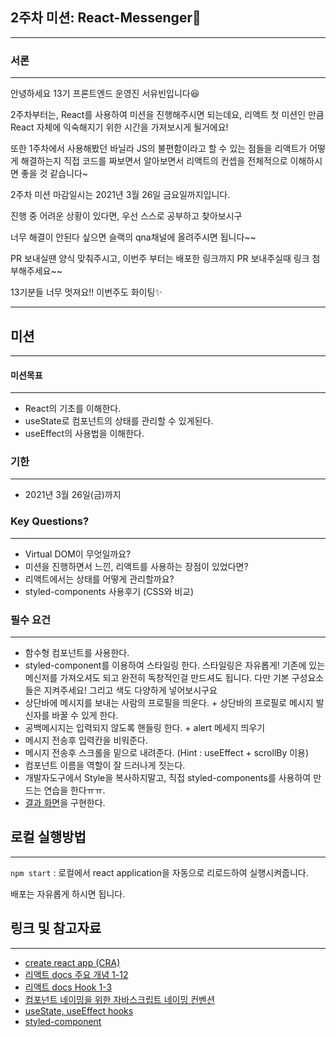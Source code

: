 ## 2주차 미션: React-Messenger💌

---

### 서론

---

안녕하세요 13기 프론트엔드 운영진 서유빈입니다😆

2주차부터는, React를 사용하여 미션을 진행해주시면 되는데요, 리액트 첫 미션인 만큼 React 자체에 익숙해지기 위한 시간을 가져보시게 될거에요!

또한 1주차에서 사용해봤던 바닐라 JS의 불편함이라고 할 수 있는 점들을 리액트가 어떻게 해결하는지 직접 코드를 짜보면서 알아보면서 리액트의 컨셉을 전체적으로 이해하시면 좋을 것 같습니다~

2주차 미션 마감일시는 2021년 3월 26일 금요일까지입니다.

진행 중 어려운 상황이 있다면, 우선 스스로 공부하고 찾아보시구

너무 해결이 안된다 싶으면 슬랙의 qna채널에 올려주시면 됩니다~~

PR 보내실땐 양식 맞춰주시고, 이번주 부터는 배포한 링크까지 PR 보내주실때 링크 첨부해주세요~~

13기분들 너무 멋져요!! 이번주도 화이팅✨

---

## 미션

---

#### 미션목표

---

- React의 기초를 이해한다.
- useState로 컴포넌트의 상태를 관리할 수 있게된다.
- useEffect의 사용법을 이해한다.

### 기한

---

- 2021년 3월 26일(금)까지

### Key Questions?

---

- Virtual DOM이 무엇일까요?
- 미션을 진행하면서 느낀, 리액트를 사용하는 장점이 있었다면?
- 리액트에서는 상태를 어떻게 관리할까요?
- styled-components 사용후기 (CSS와 비교)

### 필수 요건

---

- 함수형 컴포넌트를 사용한다.
- styled-component를 이용하여 스타일링 한다. 스타일링은 자유롭게! 기존에 있는 메신저를 가져오셔도 되고 완전히 독창적인걸 만드셔도 됩니다. 
  다만 기본 구성요소들은 지켜주세요! 그리고 색도 다양하게 넣어보시구요
- 상단바에 메시지를 보내는 사람의 프로필을 띄운다. + 상단바의 프로필로 메시지 발신자를 바꿀 수 있게 한다.
- 공백메시지는 입력되지 않도록 핸들링 한다. + alert 메세지 띄우기
- 메시지 전송후 입력칸을 비워준다.
- 메시지 전송후 스크롤을 밑으로 내려준다. (Hint : useEffect + scrollBy 이용)
- 컴포넌트 이름을 역할이 잘 드러나게 짓는다.
- 개발자도구에서 Style을 복사하지말고, 직접 styled-components를 사용하여 만드는 연습을 한다ㅠㅠ.
- [결과 화면](https://react-messenger-12th-2z7y80m5p.vercel.app/chat/:nayubin)을 구현한다.

## 로컬 실행방법

---

`npm start` : 로컬에서 react application을 자동으로 리로드하여 실행시켜줍니다.

배포는 자유롭게 하시면 됩니다.

## 링크 및 참고자료

---

- [create react app (CRA)](https://create-react-app.dev/docs/getting-started/)
- [리액트 docs 주요 개념 1-12](https://ko.reactjs.org/docs/hello-world.html)
- [리액트 docs Hook 1-3](https://ko.reactjs.org/docs/hooks-intro.html)
- [컴포넌트 네이밍을 위한 자바스크립트 네이밍 컨벤션](https://ui.toast.com/fe-guide/ko_CODING-CONVENSION/#%EB%AA%85%EB%AA%85-%EA%B7%9C%EC%B9%99)
- [useState, useEffect hooks](https://velog.io/@velopert/react-hooks#1-usestate)
- [styled-component](https://styled-components.com/docs/basics#getting-started)
